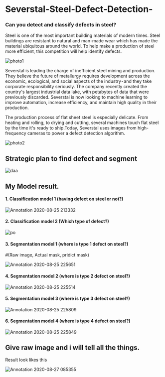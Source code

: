 # Severstal-Steel-Defect-Detection-
### Can you detect and classify defects in steel? 

Steel is one of the most important building materials of modern times. Steel buildings are resistant to natural and man-made wear which has made the material ubiquitous around the world. To help make a production of steel more efficient, this competition will help identify defects.

![photo1](https://user-images.githubusercontent.com/39815040/94637757-f8d6c580-02f5-11eb-911c-0fa4920eb294.png)

Severstal is leading the charge of inefficient steel mining and production. They believe the future of metallurgy requires development across the economic, ecological, and social aspects of the industry - and they take corporate responsibility seriously. The company recently created the country's largest industrial data lake, with petabytes of data that were previously discarded. Severstal is now looking to machine learning to improve automation, increase efficiency, and maintain high quality in their production.

The production process of flat sheet steel is especially delicate. From heating and rolling, to drying and cutting, several machines touch flat steel by the time it's ready to ship.Today, Severstal uses images from high-frequency cameras to power a defect detection algorithm.

![photo2](https://user-images.githubusercontent.com/39815040/94637808-1441d080-02f6-11eb-863d-88922ddf3e32.png)


## Strategic plan to find defect and segment

![daa](https://user-images.githubusercontent.com/39815040/94637033-2f134580-02f4-11eb-95b7-76f2d583e162.png)



## My Model result.

#### 1. Classification model 1 (having defect on steel or not?)

![Annotation 2020-08-25 213332](https://user-images.githubusercontent.com/39815040/94635888-561c4800-02f1-11eb-91c7-cdb355c5f340.png)


#### 2. Classification model 2 (Which type of defect?)

![po](https://user-images.githubusercontent.com/39815040/94636214-2457b100-02f2-11eb-8f4e-e1f7c436c488.png)


#### 3. Segmentation model 1 (where is type 1 defect on steel?)
#(Raw image, Actual mask, pridict mask)

![Annotation 2020-08-25 225651](https://user-images.githubusercontent.com/39815040/94636381-83b5c100-02f2-11eb-86c5-d20aaef2508d.png)


#### 4. Segmentation model 2 (where is type 2 defect on steel?)

![Annotation 2020-08-25 225514](https://user-images.githubusercontent.com/39815040/94636486-b790e680-02f2-11eb-9bd3-15dda36a97ea.png)


#### 5. Segmentation model 3 (where is type 3 defect on steel?)

![Annotation 2020-08-25 225809](https://user-images.githubusercontent.com/39815040/94636554-e60ec180-02f2-11eb-8ac8-24919a24b726.png)


#### 6. Segmentation model 4 (where is type 4 defect on steel?)

![Annotation 2020-08-25 225849](https://user-images.githubusercontent.com/39815040/94636563-ead37580-02f2-11eb-8035-9a8156227be6.png)

## Give raw image and i will tell all the things. 
Result look likes this

![Annotation 2020-08-27 085355](https://user-images.githubusercontent.com/39815040/94636795-9bda1000-02f3-11eb-8cd1-e3ee6fd9644b.png)
